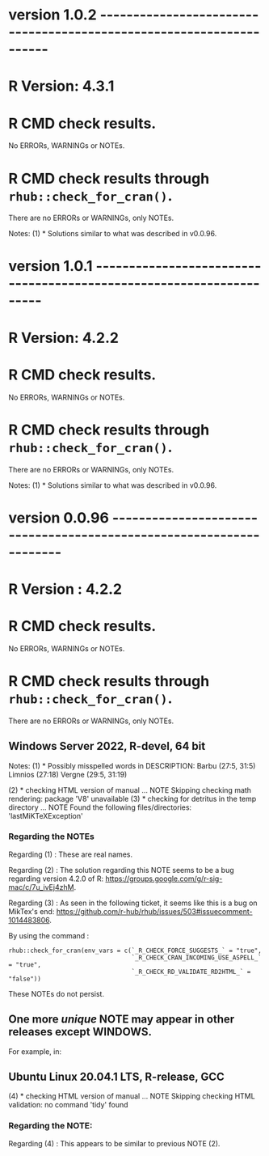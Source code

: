 # version 1.0.2 --------------------------------------------------------------------

# R Version: 4.3.1

# R CMD check results.

No ERRORs, WARNINGs or NOTEs.


# R CMD check results through `rhub::check_for_cran()`.

There are no ERRORs or WARNINGs, only NOTEs.

   Notes:
   (1) * Solutions similar to what was described in v0.0.96.



# version 1.0.1 --------------------------------------------------------------------

# R Version: 4.2.2

# R CMD check results.

No ERRORs, WARNINGs or NOTEs.


# R CMD check results through `rhub::check_for_cran()`.

There are no ERRORs or WARNINGs, only NOTEs.

   Notes:
   (1) * Solutions similar to what was described in v0.0.96.


# version 0.0.96 --------------------------------------------------------------------

# R Version : 4.2.2

# R CMD check results.

No ERRORs, WARNINGs or NOTEs.


# R CMD check results through `rhub::check_for_cran()`.

There are no ERRORs or WARNINGs, only NOTEs.



## Windows Server 2022, R-devel, 64 bit

   Notes:
   (1) * Possibly misspelled words in DESCRIPTION:
           Barbu (27:5, 31:5)
           Limnios (27:18)
           Vergne (29:5, 31:19)
   
   (2) * checking HTML version of manual ... NOTE
            Skipping checking math rendering: package 'V8' unavailable
   (3) * checking for detritus in the temp directory ... NOTE
          Found the following files/directories:
            'lastMiKTeXException'

### Regarding the NOTEs
   Regarding (1) : These are real names.
   
   Regarding (2) : The solution regarding this NOTE seems to be a bug regarding 
   version 4.2.0 of R: <https://groups.google.com/g/r-sig-mac/c/7u_ivEj4zhM>.
   
   Regarding (3) : As seen in the following ticket, it seems like this is a bug 
   on MikTex's end:
   <https://github.com/r-hub/rhub/issues/503#issuecomment-1014483806>.


   By using the command :
   
   ```
   rhub::check_for_cran(env_vars = c(`_R_CHECK_FORCE_SUGGESTS_` = "true", 
                                     `_R_CHECK_CRAN_INCOMING_USE_ASPELL_` = "true", 
                                     `_R_CHECK_RD_VALIDATE_RD2HTML_` = "false"))
   ```

   These NOTEs do not persist.



## One more _unique_ NOTE may appear in other releases except WINDOWS.

   For example, in:
   
## Ubuntu Linux 20.04.1 LTS, R-release, GCC
   
   
   (4) * checking HTML version of manual ... NOTE
            Skipping checking HTML validation: no command 'tidy' found


### Regarding the NOTE:

   Regarding (4) : This appears to be similar to previous NOTE (2).



